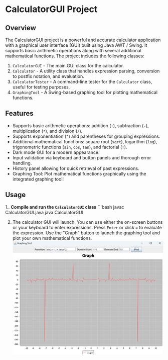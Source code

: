 # CalculatorGUI Project

## Overview

The CalculatorGUI project is a powerful and accurate calculator application with a graphical user interface (GUI) built using Java AWT / Swing. It supports basic arithmetic operations along with several additional mathematical functions. The project includes the following classes:

1. `CalculatorGUI` - The main GUI class for the calculator.
2. `Calculator` - A utility class that handles expression parsing, conversion to postfix notation, and evaluation.
3. `CalculatorTester` - A command-line tester for the `Calculator` class, useful for testing purposes.
4. `GraphingTool` - A Swing-based graphing tool for plotting mathematical functions.


## Features

- Supports basic arithmetic operations: addition (`+`), subtraction (`-`), multiplication (`*`), and division (`/`).
- Supports exponentiation (`^`) and parentheses for grouping expressions.
- Additional mathematical functions: square root (`sqrt`), logarithm (`log`), trigonometric functions (`sin`, `cos`, `tan`), and factorial (`!`).
- Dark mode GUI for a modern appearance.
- Input validation via keyboard and button panels and thorough error handling.
- History panel allowing for quick retrieval of past expressions.
- Graphing Tool: Plot mathematical functions graphically using the integrated graphing tool!
## Usage

1.. **Compile and run the `CalculatorGUI` class**
    ```bash
    javac CalculatorGUI.java
    java CalculatorGUI

2. The calculator GUI will launch. You can use either the on-screen buttons or your keyboard to enter expressions. Press `Enter` or click `=` to evaluate the expression. Use the "Graph" button to launch the graphing tool and plot your own mathematical functions.
![img_1.png](img_1.png)
